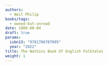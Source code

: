 ```yaml
---
authors:
  - Neil Philip
books/tags:
  - owned-but-unread
date: 1800-08-04
draft: true
params:
  isbn13: "9781786787095"
  year: "2022"
title: The Watkins Book Of English Folktales
weight: 1
---
```


<!--more-->
